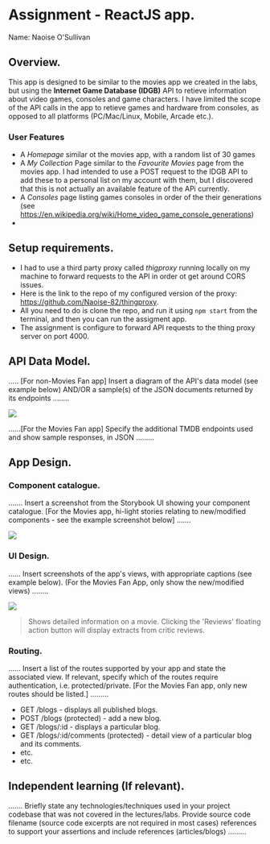 # Assignment - ReactJS app.

Name: Naoise O'Sullivan

## Overview.

This app is designed to be similar to the movies app we created in the labs, but using the **Internet Game Database (IDGB)** API to retieve information about video games, consoles and game characters. I have limited the scope of the API calls in the app to retieve games and hardware from consoles, as opposed to all platforms (PC/Mac/Linux, Mobile, Arcade etc.).

### User Features
 
 + A *Homepage* similar ot the movies app, with a random list of 30 games
 + A *My Collection* Page similar to the *Favourite Movies* page from the movies app. I had intended to use a POST request to the IDGB API to add these to a personal list on my account with them, but I discovered that this is not actually an available feature of the APi currently.
 + A *Consoles* page listing games consoles in order of the their generations (see https://en.wikipedia.org/wiki/Home_video_game_console_generations)
 + 

## Setup requirements.

+ I had to use a third party proxy called *thigproxy* running locally on my machine to forward requests to the API in order ot get around CORS issues.
+ Here is the link to the repo of my configured version of the proxy: https://github.com/Naoise-82/thingproxy.
+ All you need to do is clone the repo, and run it using `npm start` from the terminal, and then you can run the assigment app.
+ The assignment is configure to forward API requests to the thing proxy server on port 4000.

## API Data Model.

..... [For non-Movies Fan app] Insert a diagram of the API's data model (see example below) AND/OR a sample(s) of the JSON documents returned by its endpoints ........

![][model]

......[For the Movies Fan app] Specify the additional TMDB endpoints used and show sample responses, in JSON .........

## App Design.

### Component catalogue.

....... Insert a screenshot from the Storybook UI showing your component catalogue. [For the Movies app, hi-light stories relating to new/modified components - see the example screenshot below] .......

![][stories]

### UI Design.

...... Insert screenshots of the app's views, with appropriate captions (see example below). (For the Movies Fan App, only show the new/modified views) ........

![][view]
>Shows detailed information on a movie. Clicking the 'Reviews' floating action button will display extracts from critic reviews.

### Routing.

...... Insert a list of the routes supported by your app and state the associated view. If relevant, specify which of the routes require authentication, i.e. protected/private. [For the Movies Fan app, only new routes should be listed.] ......... 

+ GET /blogs - displays all published blogs.
+ POST /blogs (protected) - add a new blog.
+ GET /blogs/:id - displays a particular blog.
+ GET /blogs/:id/comments (protected) - detail view of a particular blog and its comments.
+ etc.
+ etc.

## Independent learning (If relevant).

....... Briefly state any technologies/techniques used in your project codebase that was not covered in the lectures/labs. Provide source code filename (source code excerpts are not required in most cases) references to support your assertions and include references (articles/blogs) ......... 


[model]: ./data.jpg
[view]: ./view.png
[stories]: ./storybook.png